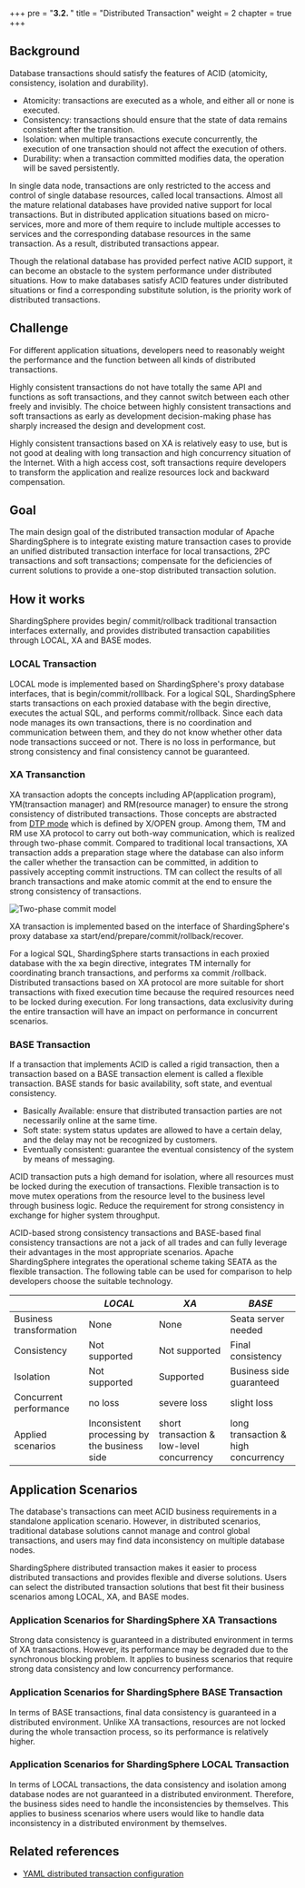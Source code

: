 +++
pre = "<b>3.2. </b>"
title = "Distributed Transaction"
weight = 2
chapter = true
+++

## Background

Database transactions should satisfy the features of ACID (atomicity, consistency, isolation and durability).

- Atomicity: transactions are executed as a whole, and either all or none is executed.
- Consistency: transactions should ensure that the state of data remains consistent after the transition.
- Isolation: when multiple transactions execute concurrently, the execution of one transaction should not affect the execution of others.
- Durability: when a transaction committed modifies data, the operation will be saved persistently.

In single data node, transactions are only restricted to the access and control of single database resources, called local transactions. Almost all the mature relational databases have provided native support for local transactions. But in distributed application situations based on micro-services, more and more of them require to include multiple accesses to services and the corresponding database resources in the same transaction. As a result, distributed transactions appear.

Though the relational database has provided perfect native ACID support, it can become an obstacle to the system performance under distributed situations. How to make databases satisfy ACID features under distributed situations or find a corresponding substitute solution, is the priority work of distributed transactions.

## Challenge

For different application situations, developers need to reasonably weight the performance and the function between all kinds of distributed transactions.

Highly consistent transactions do not have totally the same API and functions as soft transactions, and they cannot switch between each other freely and invisibly. The choice between highly consistent transactions and soft transactions as early as development decision-making phase has sharply increased the design and development cost.

Highly consistent transactions based on XA is relatively easy to use, but is not good at dealing with long transaction and high concurrency situation of the Internet. With a high access cost, soft transactions require developers to transform the application and realize resources lock and backward compensation.

## Goal

The main design goal of the distributed transaction modular of Apache ShardingSphere is to integrate existing mature transaction cases to provide an unified distributed transaction interface for local transactions, 2PC transactions and soft transactions; compensate for the deficiencies of current solutions to provide a one-stop distributed transaction solution.

## How it works

ShardingSphere provides begin/ commit/rollback traditional transaction interfaces externally, and provides distributed transaction capabilities through LOCAL, XA and BASE modes.

### LOCAL Transaction

LOCAL mode is implemented based on ShardingSphere's proxy database interfaces, that is begin/commit/rolllback.
For a logical SQL, ShardingSphere starts transactions on each proxied database with the begin directive, executes the actual SQL, and performs commit/rollback.
Since each data node manages its own transactions, there is no coordination and communication between them, and they do not know whether other data node transactions succeed or not.
There is no loss in performance, but strong consistency and final consistency cannot be guaranteed.

### XA Transanction

XA transaction adopts the concepts including AP(application program), YM(transaction manager) and RM(resource manager) to ensure the strong consistency of distributed transactions. Those concepts are abstracted from [DTP mode](http://pubs.opengroup.org/onlinepubs/009680699/toc.pdf) which is defined by X/OPEN group.
Among them, TM and RM use XA protocol to carry out both-way communication, which is realized through two-phase commit.
Compared to traditional local transactions, XA transaction adds a preparation stage where the database can also inform the caller whether the transaction can be committed, in addition to passively accepting commit instructions.
TM can collect the results of all branch transactions and make atomic commit at the end to ensure the strong consistency of transactions.

![Two-phase commit model](https://shardingsphere.apache.org/document/current/img/transaction/overview.png)

XA transaction is implemented based on the interface of ShardingSphere's proxy database xa start/end/prepare/commit/rollback/recover.

For a logical SQL, ShardingSphere starts transactions in each proxied database with the xa begin directive, integrates TM internally for coordinating branch transactions, and performs xa commit /rollback.
Distributed transactions based on XA protocol are more suitable for short transactions with fixed execution time because the required resources need to be locked during execution.
For long transactions, data exclusivity during the entire transaction will have an impact on performance in concurrent scenarios.

### BASE Transaction

If a transaction that implements ACID is called a rigid transaction, then a transaction based on a BASE transaction element is called a flexible transaction.
BASE stands for basic availability, soft state, and eventual consistency.

- Basically Available: ensure that distributed transaction parties are not necessarily online at the same time.
- Soft state: system status updates are allowed to have a certain delay, and the delay may not be recognized by customers.
- Eventually consistent: guarantee the eventual consistency of the system by means of messaging.

ACID transaction puts a high demand for isolation, where all resources must be locked during the execution of transactions.
Flexible transaction is to move mutex operations from the resource level to the business level through business logic.
Reduce the requirement for strong consistency in exchange for higher system throughput.

ACID-based strong consistency transactions and BASE-based final consistency transactions are not a jack of all trades and can fully leverage their advantages in the most appropriate scenarios.
Apache ShardingSphere integrates the operational scheme taking SEATA as the flexible transaction.
The following table can be used for comparison to help developers choose the suitable technology.

|          | *LOCAL*       | *XA*              | *BASE*     |
| -------- | ------------- | ---------------- | ------------ |
| Business transformation  | None            | None               | Seata server needed|
| Consistency    | Not supported         | Not supported             | Final consistency       |
| Isolation    | Not supported        | Supported           | Business side guaranteed  |
| Concurrent performance | no loss        | severe loss          | slight loss       |
| Applied scenarios  | Inconsistent processing by the business side | short transaction & low-level concurrency | long transaction & high concurrency |

## Application Scenarios

The database's transactions can meet ACID business requirements in a standalone application scenario. However, in distributed scenarios, traditional database solutions cannot manage and control global transactions, and users may find data inconsistency on multiple database nodes.

ShardingSphere distributed transaction makes it easier to process distributed transactions and provides flexible and diverse solutions. Users can select the distributed transaction solutions that best fit their business scenarios among LOCAL, XA, and BASE modes.

### Application Scenarios for ShardingSphere XA Transactions

Strong data consistency is guaranteed in a distributed environment in terms of XA transactions. However, its performance may be degraded due to the synchronous blocking problem. It applies to business scenarios that require strong data consistency and low concurrency performance.

### Application Scenarios for ShardingSphere BASE Transaction

In terms of BASE transactions, final data consistency is guaranteed in a distributed environment. Unlike XA transactions, resources are not locked during the whole transaction process, so its performance is relatively higher.

### Application Scenarios for ShardingSphere LOCAL Transaction

In terms of LOCAL transactions, the data consistency and isolation among database nodes are not guaranteed in a distributed environment. Therefore, the business sides need to handle the inconsistencies by themselves. This applies to business scenarios where users would like to handle data inconsistency in a distributed environment by themselves.

## Related references
- [YAML distributed transaction configuration](/en/user-manual/shardingsphere-jdbc/yaml-config/rules/transaction/)

